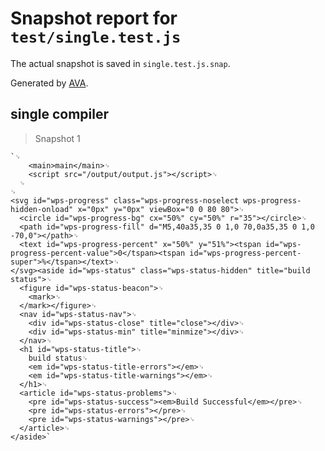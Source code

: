 # Snapshot report for `test/single.test.js`

The actual snapshot is saved in `single.test.js.snap`.

Generated by [AVA](https://ava.li).

## single compiler

> Snapshot 1

    `␊
        <main>main</main>␊
        <script src="/output/output.js"></script>␊
      ␊
    ␊
    <svg id="wps-progress" class="wps-progress-noselect wps-progress-hidden-onload" x="0px" y="0px" viewBox="0 0 80 80">␊
      <circle id="wps-progress-bg" cx="50%" cy="50%" r="35"></circle>␊
      <path id="wps-progress-fill" d="M5,40a35,35 0 1,0 70,0a35,35 0 1,0 -70,0"></path>␊
      <text id="wps-progress-percent" x="50%" y="51%"><tspan id="wps-progress-percent-value">0</tspan><tspan id="wps-progress-percent-super">%</tspan></text>␊
    </svg><aside id="wps-status" class="wps-status-hidden" title="build status">␊
      <figure id="wps-status-beacon">␊
        <mark>␊
      </mark></figure>␊
      <nav id="wps-status-nav">␊
        <div id="wps-status-close" title="close"></div>␊
        <div id="wps-status-min" title="minmize"></div>␊
      </nav>␊
      <h1 id="wps-status-title">␊
        build status␊
        <em id="wps-status-title-errors"></em>␊
        <em id="wps-status-title-warnings"></em>␊
      </h1>␊
      <article id="wps-status-problems">␊
        <pre id="wps-status-success"><em>Build Successful</em></pre>␊
        <pre id="wps-status-errors"></pre>␊
        <pre id="wps-status-warnings"></pre>␊
      </article>␊
    </aside>`
